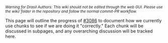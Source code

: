<small><i>Warning for Drasil Authors: This wiki should not be edited through the web GUI. Please use the wiki/ folder in the repository and follow the normal commit-PR workflow.</i></small>

This page will outline the progress of [#3086](https://github.com/JacquesCarette/Drasil/issues/3086) to document how we currently use chunks to see if we are doing it "correctly." Each chunk will be discussed in subpages, and any overarching discussion will be tracked here.